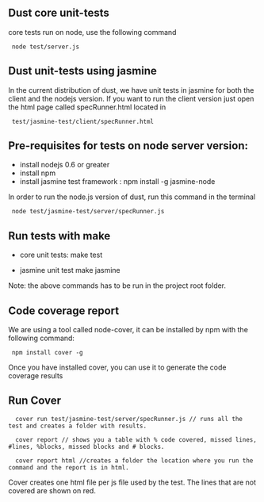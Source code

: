 Dust core unit-tests
------------------------
core tests run on node, use the following command

     node test/server.js

Dust unit-tests using jasmine
-----------------------------

In the current distribution of dust, we have unit tests in jasmine for both the client and the nodejs version.
If you want to run the client version just open the html page called specRunner.html located in
 
     test/jasmine-test/client/specRunner.html

Pre-requisites for tests on node server version: 
----------------------------------
* install nodejs 0.6 or greater 
* install npm
* install jasmine test framework : npm install -g jasmine-node

In order to run the node.js version of dust, run this command in the terminal

     node test/jasmine-test/server/specRunner.js


Run tests with make
-------------------
  * core unit tests: 
       make test

  * jasmine unit test
       make jasmine

Note: the above commands has to be run in the project root folder.

Code coverage report
-----------------------------

We are using a tool called node-cover, it can be installed by npm with the following command:

     npm install cover -g

Once you have installed cover, you can use it to generate the code coverage results

Run Cover
-------------- 

      cover run test/jasmine-test/server/specRunner.js // runs all the test and creates a folder with results.
   
      cover report // shows you a table with % code covered, missed lines, #lines, %blocks, missed blocks and # blocks.

      cover report html //creates a folder the location where you run the command and the report is in html.

Cover creates one html file per js file used by the test. The lines that are not covered are shown on red.


